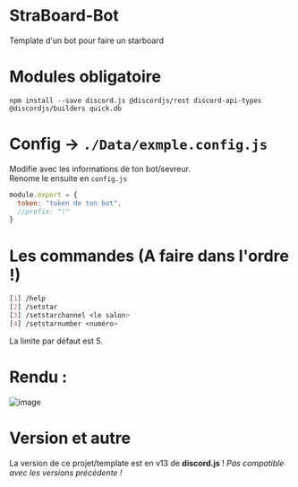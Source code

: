 # StraBoard-Bot
Template d'un bot pour faire un starboard

# Modules obligatoire
```
npm install --save discord.js @discordjs/rest discord-api-types @discordjs/builders quick.db
```

# Config -> `./Data/exmple.config.js`
Modifie avec les informations de ton bot/sevreur.
<br>Renome le ensuite en `config.js`
```js
module.export = {
  token: "token de ton bot",
  //prefix: "!"
}
```

# Les commandes (A faire dans l'ordre !)
```css
[1] /help
[2] /setstar
[3] /setstarchannel <le salon>
[4] /setstarnumber <numéro>
```
La limite par défaut est 5.

# Rendu :
![image](https://user-images.githubusercontent.com/71967731/140596850-c5a4f68f-b2d4-474d-815f-44127c882ce0.png)

# Version et autre
La version de ce projet/template est en v13 de **discord.js** !
*Pas compatible avec les versions précédente !*
